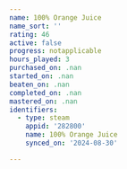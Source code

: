 ```yaml
---
name: 100% Orange Juice
name_sort: ''
rating: 46
active: false
progress: notapplicable
hours_played: 3
purchased_on: .nan
started_on: .nan
beaten_on: .nan
completed_on: .nan
mastered_on: .nan
identifiers:
  - type: steam
    appid: '282800'
    name: 100% Orange Juice
    synced_on: '2024-08-30'

---
```


